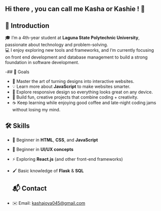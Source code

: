 ## Hi there , you can call me Kasha or Kashie ! 👋

## 🔗 Introduction  
🎓 I’m a 4th-year student at **Laguna State Polytechnic University**, passionate about technology and problem-solving.  
💻 I enjoy exploring new tools and frameworks, and I’m currently focusing on front end  development and database management to build a strong foundation in software development.  


-## 🎯 Goals  
- 🎨 Master the art of turning designs into interactive websites.  
- 💡 Learn more about **JavaScript** to make websites smarter.  
- 📱 Explore responsive design so everything looks great on any device.  
- 🚀 Build fun, creative projects that combine coding + creativity.  
- ☕ Keep learning while enjoying good coffee and late-night coding jams without losing my mind.  

## 🛠 Skills  
- 🌱 Beginner in **HTML**, **CSS**, and **JavaScript**  
- 🎨 Beginner in **UI/UX concepts**  
- ⚡ Exploring **React.js** (and other front-end frameworks)  
- 🖌️ Basic knowledge of **Flask** & **SQL**

  ## 📬 Contact  
- ✉️ Email: kashajoya045@gmail.com
